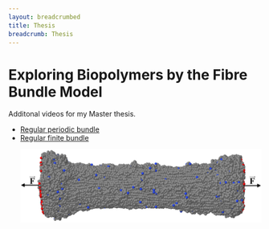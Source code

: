 ```yaml
---
layout: breadcrumbed
title: Thesis
breadcrumb: Thesis
---
```

<div class="container">
    <h1>Exploring Biopolymers by the Fibre Bundle Model</h1>
    <p>Additonal videos for my Master thesis.</p>
    <ul>
        <li><a href="/msc-thesis/regular-periodic-bundle/" >Regular periodic bundle</a></li>
        <li><a href="/msc-thesis/regular-finite-bundle/" >Regular finite bundle</a></li>
    </ul>
    <ul>
        <img class="border show-on-load" src="/public/img-raw/front.jpg" alt="Animation 2">
    </ul>

</div>

